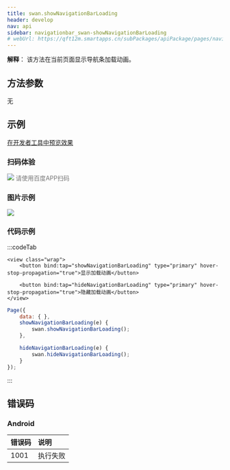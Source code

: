 ```yaml
---
title: swan.showNavigationBarLoading
header: develop
nav: api
sidebar: navigationbar_swan-showNavigationBarLoading
# webUrl: https://qft12m.smartapps.cn/subPackages/apiPackage/pages/navigationBarLoading/navigationBarLoading
---
```

 
 

**解释**： 该方法在当前页面显示导航条加载动画。

 
 ## 方法参数 

无

## 示例

<a href="swanide://fragment/072bca954324649b05962f16c9d69de61574136587133" title="在开发者工具中预览效果" target="_self">在开发者工具中预览效果</a>

### 扫码体验

<div class='scan-code-container'>
    <img src="https://b.bdstatic.com/miniapp/assets/images/doc_demo/navigationBarLoading.png" class="demo-qrcode-image" />
    <font color=#777 12px>请使用百度APP扫码</font>
</div>

 
###  图片示例  
<div class="m-doc-custom-examples">
    <div class="m-doc-custom-examples-correct">
        <img src="https://b.bdstatic.com/miniapp/image/navigationbarloading.gif">
    </div>
    <div class="m-doc-custom-examples-correct">
        <img src=" ">
    </div>
    <div class="m-doc-custom-examples-correct">
        <img src=" ">
    </div>     
</div>

### 代码示例 



 

:::codeTab
```swan
<view class="wrap">
    <button bind:tap="showNavigationBarLoading" type="primary" hover-stop-propagation="true">显示加载动画</button>

    <button bind:tap="hideNavigationBarLoading" type="primary" hover-stop-propagation="true">隐藏加载动画</button>
</view>
```

 

```js
Page({
    data: { },
    showNavigationBarLoading(e) {
        swan.showNavigationBarLoading();
    },

    hideNavigationBarLoading(e) {
        swan.hideNavigationBarLoading();
    }
});
```
:::
##  错误码

### Android 

|错误码|说明|
|:--|:--|
|1001|执行失败   |

